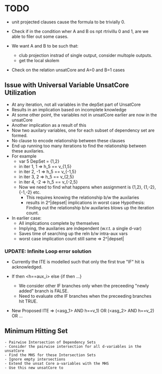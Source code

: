 # TODO
- unit projected clauses cause the formula to be trivially 0.
- Check if in the condition wher A and B os npt rtrivillu 0 and 1, are we able to filer out some cases.
- We want A and B to be such that:
    -   club projection instrad of single output, consider multople outputs.
    - get the local skolem 

- Check on the relation unsatCore and A=0 and B=1 cases

## Issue with Universal Variable UnsatCore Utilization
- At any iteration, not all variables in the depSet part of UnsatCore
- Results in an implication based on incomplete knowledge
- At some other point, the variables not in unsatCore earlier are now in the unsatCore
- Another implication as a result of this
- Now two auxilary variables, one for each subset of dependency set are formed.
- No clause to encode relationship between these clauses
- End up running too many iterations to find the relationship between these auxilaries.
- For example
    - var 5 DepSet = {1,2}
    - in iter 1, 1 => h_5 == v_{1,5}
    - in iter 2, -1 => h_5 == v_{-1,5}
    - in iter 3, 2 => h_5 == v_{2,5}
    - in iter 4, -2 => h_5 == v_{-2,5}
    - Now we need to find what happens when assignment is {1,2}, {1,-2}, {-1,-2} etc.
        - This requires knowing the relationship b/w the auxilaries
        - results in 2^|depset| implications in worst case
        Hypothesis: Finding out the relationship b/w auxilaries blows up the iteration count.
- In earlier case:
    - All implications complete by themselves
    - Implying, the auxilaries are independent (w.r.t. a single d-var)
    - Saves time of searching up the reln b/w intra-aux vars
    - worst case implication count still same => 2^|depset|

### UPDATE: Infinite Loop error solution
- Currently the ITE is modelled such that only the first true "IF" hit is acknowledged.
- If <condition> then <h==aux_i> else {if <condition> then ...}
    - We consider other IF branches only when the preceeding  "newly added" branch is FALSE.
    - Need to evaluate othe IF branches when the preceeding branches hit TRUE.

- New Proposed ITE =>
    (<asg_1> AND h==v_1) OR (<asg_2> AND h==v_2) OR ...

## Minimum Hitting Set
    - Pairwise Intersection of Dependency Sets
    - Consider the pairwise intersection for all d-variables in the unsatCore
    - Find the MHS for these Intersection Sets
    - Ignore empty intersections
    - Extend the unsat Core a-variables with the MHS
    - Use this new unsatCore to